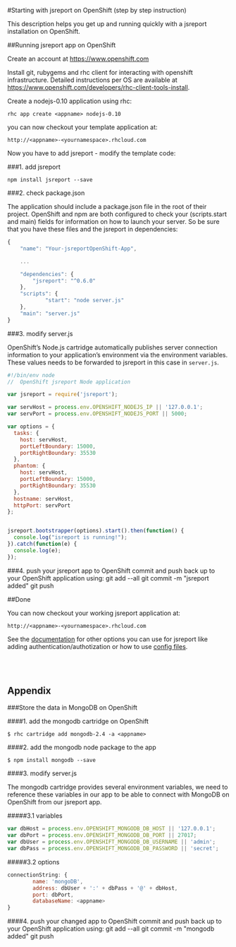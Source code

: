 ﻿#Starting with jsreport on OpenShift (step by step instruction)

This description helps you get up and running quickly with a jsreport installation on OpenShift.

##Running jsreport app on OpenShift

Create an account at https://www.openshift.com

Install git, rubygems and rhc client for interacting with openshift infrastructure.
Detailed instructions per OS are available at https://www.openshift.com/developers/rhc-client-tools-install.

Create a nodejs-0.10 application using rhc:

    rhc app create <appname> nodejs-0.10

you can now checkout your template application at:

    http://<appname>-<yournamespace>.rhcloud.com

Now you have to add jsreport - modify the template code:

###1. add jsreport

	npm install jsreport --save


###2. check package.json

The application should include a package.json file in the root of their project. OpenShift and npm are both configured to check your (scripts.start and main) fields for information on how to launch your server. So be sure that you have these files and the jsreport in dependencies:

```js
{
	"name": "Your-jsreportOpenShift-App",

	...

	"dependencies": {
		"jsreport": "^0.6.0"
	},
	"scripts": {
			"start": "node server.js"
	},
	"main": "server.js"
}
```

###3. modify server.js

OpenShift’s Node.js cartridge automatically publishes server connection information to your application’s environment via the environment variables. These values needs to be forwarded to jsreport in this case in `server.js`.

```js
#!/bin/env node
//  OpenShift jsreport Node application

var jsreport = require('jsreport');

var servHost = process.env.OPENSHIFT_NODEJS_IP || '127.0.0.1';
var servPort = process.env.OPENSHIFT_NODEJS_PORT || 5000;

var options = { 
  tasks: {
    host: servHost,
    portLeftBoundary: 15000,
    portRightBoundary: 35530
  },
  phantom: {
    host: servHost,
    portLeftBoundary: 15000,
    portRightBoundary: 35530
  },
  hostname: servHost,
  httpPort: servPort
};


jsreport.bootstrapper(options).start().then(function() {
  console.log("isreport is running!");
}).catch(function(e) {
  console.log(e);
});
```

###4. push your jsreport app to OpenShift
commit and push back up to your OpenShift application using:
		git add --all
    git commit -m "jsreport added"
    git push

##Done

You can now checkout your working jsreport application at:

	http://<appname>-<yournamespace>.rhcloud.com

See the [documentation](http://jsreport.net/learn) for other options you can use for jsreport like adding authentication/authotization or how to use [config files](https://github.com/jsreport/docs/blob/master/docs/configuration.md).

<br /> <br />
Appendix
-----------
###Store the data in MongoDB on OpenShift

####1. add the mongodb cartridge on OpenShift

	$ rhc cartridge add mongodb-2.4 -a <appname>

####2. add the mongodb node package to the app

	$ npm install mongodb --save

####3. modify server.js

The mongodb cartridge provides several environment variables, we need to reference these variables in our app to be able to connect with MongoDB on OpenShift from our jsreport app.

#####3.1 variables
```js
var dbHost = process.env.OPENSHIFT_MONGODB_DB_HOST || '127.0.0.1';
var dbPort = process.env.OPENSHIFT_MONGODB_DB_PORT || 27017;
var dbUser = process.env.OPENSHIFT_MONGODB_DB_USERNAME || 'admin';
var dbPass = process.env.OPENSHIFT_MONGODB_DB_PASSWORD || 'secret';
```
#####3.2 options
```js
connectionString: {
		name: 'mongoDB',
		address: dbUser + ':' + dbPass + '@' + dbHost,
		port: dbPort,
		databaseName: <appname>
}
```
####4. push your changed app to OpenShift
commit and push back up to your OpenShift application using:
		git add --all
    git commit -m "mongodb added"
    git push
